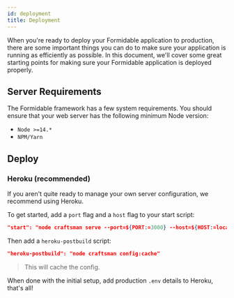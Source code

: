```yaml
---
id: deployment
title: Deployment
---
```


When you're ready to deploy your Formidable application to production, there are some important things you can do to make sure your application is running as efficiently as possible. In this document, we'll cover some great starting points for making sure your Formidable application is deployed properly.

## Server Requirements

The Formidable framework has a few system requirements. You should ensure that your web server has the following minimum Node version:

* `Node >=14.*`
* `NPM/Yarn`

## Deploy

### Heroku (recommended)

If you aren't quite ready to manage your own server configuration, we recommend using Heroku.

To get started, add a `port` flag and a `host` flag to your start script:

```json
"start": "node craftsman serve --port=${PORT:=3000} --host=${HOST:=localhost}"
```

Then add a `heroku-postbuild` script:

```json
"heroku-postbuild": "node craftsman config:cache"
```

> This will cache the config.

When done with the initial setup, add production `.env` details to Heroku, that's all!